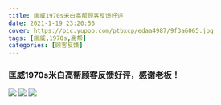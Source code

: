 ```yaml
---
title: 匡威1970s米白高帮顾客反馈好评
date: 2021-1-19 23:20:56
cover: https://pic.yupoo.com/ptbxcp/edaa4987/9f3a6065.jpg
tags: [匡威,1970s,高帮]
categories: [顾客反馈]
---
```


###  匡威1970s米白高帮顾客反馈好评，感谢老板！
![](https://pic.yupoo.com/ptbxcp/c9e1223d/a578850b.jpg)
![](https://pic.yupoo.com/ptbxcp/edaa4987/9f3a6065.jpg)
![](https://pic.yupoo.com/ptbxcp/3464dd75/c6a65bfa.jpg)
